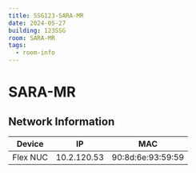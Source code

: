 ```yaml
---
title: SSG123-SARA-MR
date: 2024-05-27
building: 123SSG
room: SARA-MR
tags:
  - room-info
---
```


# SARA-MR

## Network Information

Device         | IP           | MAC
-------------- | ------------ | -----------------
Flex NUC       | 10.2.120.53  | 90:8d:6e:93:59:59